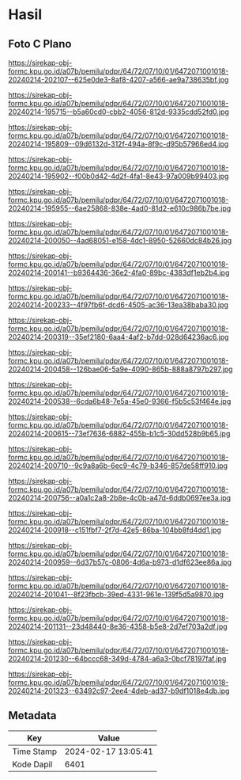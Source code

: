 # Hasil

## Foto C Plano

https://sirekap-obj-formc.kpu.go.id/a07b/pemilu/pdpr/64/72/07/10/01/6472071001018-20240214-202107--625e0de3-8af8-4207-a566-ae9a738635bf.jpg

https://sirekap-obj-formc.kpu.go.id/a07b/pemilu/pdpr/64/72/07/10/01/6472071001018-20240214-195715--b5a60cd0-cbb2-4056-812d-9335cdd52fd0.jpg

https://sirekap-obj-formc.kpu.go.id/a07b/pemilu/pdpr/64/72/07/10/01/6472071001018-20240214-195809--09d6132d-312f-494a-8f9c-d95b57966ed4.jpg

https://sirekap-obj-formc.kpu.go.id/a07b/pemilu/pdpr/64/72/07/10/01/6472071001018-20240214-195902--f00b0d42-4d2f-4fa1-8e43-97a009b99403.jpg

https://sirekap-obj-formc.kpu.go.id/a07b/pemilu/pdpr/64/72/07/10/01/6472071001018-20240214-195955--6ae25868-838e-4ad0-81d2-e610c986b7be.jpg

https://sirekap-obj-formc.kpu.go.id/a07b/pemilu/pdpr/64/72/07/10/01/6472071001018-20240214-200050--4ad68051-e158-4dc1-8950-52660dc84b26.jpg

https://sirekap-obj-formc.kpu.go.id/a07b/pemilu/pdpr/64/72/07/10/01/6472071001018-20240214-200141--b9364436-36e2-4fa0-89bc-4383df1eb2b4.jpg

https://sirekap-obj-formc.kpu.go.id/a07b/pemilu/pdpr/64/72/07/10/01/6472071001018-20240214-200233--4f97fb6f-dcd6-4505-ac36-13ea38baba30.jpg

https://sirekap-obj-formc.kpu.go.id/a07b/pemilu/pdpr/64/72/07/10/01/6472071001018-20240214-200319--35ef2180-6aa4-4af2-b7dd-028d64236ac6.jpg

https://sirekap-obj-formc.kpu.go.id/a07b/pemilu/pdpr/64/72/07/10/01/6472071001018-20240214-200458--126bae06-5a9e-4090-865b-888a8797b297.jpg

https://sirekap-obj-formc.kpu.go.id/a07b/pemilu/pdpr/64/72/07/10/01/6472071001018-20240214-200538--6cda6b48-7e5a-45e0-9366-f5b5c53f464e.jpg

https://sirekap-obj-formc.kpu.go.id/a07b/pemilu/pdpr/64/72/07/10/01/6472071001018-20240214-200615--73ef7636-6882-455b-b1c5-30dd528b9b65.jpg

https://sirekap-obj-formc.kpu.go.id/a07b/pemilu/pdpr/64/72/07/10/01/6472071001018-20240214-200710--9c9a8a6b-6ec9-4c79-b346-857de58ff910.jpg

https://sirekap-obj-formc.kpu.go.id/a07b/pemilu/pdpr/64/72/07/10/01/6472071001018-20240214-200756--a0a1c2a8-2b8e-4c0b-a47d-6ddb0697ee3a.jpg

https://sirekap-obj-formc.kpu.go.id/a07b/pemilu/pdpr/64/72/07/10/01/6472071001018-20240214-200918--c151fbf7-2f7d-42e5-86ba-104bb8fd4dd1.jpg

https://sirekap-obj-formc.kpu.go.id/a07b/pemilu/pdpr/64/72/07/10/01/6472071001018-20240214-200959--6d37b57c-0806-4d6a-b973-d1df623ee86a.jpg

https://sirekap-obj-formc.kpu.go.id/a07b/pemilu/pdpr/64/72/07/10/01/6472071001018-20240214-201041--8f23fbcb-39ed-4331-961e-139f5d5a9870.jpg

https://sirekap-obj-formc.kpu.go.id/a07b/pemilu/pdpr/64/72/07/10/01/6472071001018-20240214-201131--23d48440-8e36-4358-b5e8-2d7ef703a2df.jpg

https://sirekap-obj-formc.kpu.go.id/a07b/pemilu/pdpr/64/72/07/10/01/6472071001018-20240214-201230--64bccc68-349d-4784-a6a3-0bcf78197faf.jpg

https://sirekap-obj-formc.kpu.go.id/a07b/pemilu/pdpr/64/72/07/10/01/6472071001018-20240214-201323--63492c97-2ee4-4deb-ad37-b9df1018e4db.jpg


## Metadata

| Key        | Value               |
| ---------- | ------------------- |
| Time Stamp | 2024-02-17 13:05:41 |
| Kode Dapil | 6401                |



